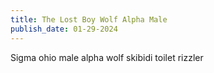 ```yaml
---
title: The Lost Boy Wolf Alpha Male
publish_date: 01-29-2024
---
```


Sigma ohio male alpha wolf skibidi toilet rizzler
